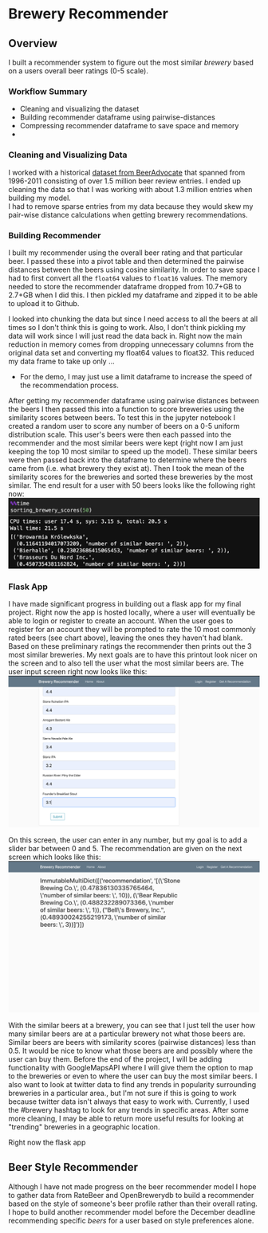 # Brewery Recommender

## Overview
I built a recommender system to figure out the most similar <em>brewery</em> based on a users overall beer ratings (0-5 scale).

### Workflow Summary
- Cleaning and visualizing the dataset
- Building recommender dataframe using pairwise-distances
- Compressing recommender dataframe to save space and memory
-

### Cleaning and Visualizing Data
I worked with a historical [dataset from BeerAdvocate](https://www.kaggle.com/rdoume/beerreviews) that spanned from 1996-2011 consisting of over 1.5 million beer review entries. I ended up cleaning the data so that I was working with about 1.3 million entries when building my model.
<br>
I had to remove sparse entries from my data because they would skew my pair-wise distance calculations when getting brewery recommendations.

### Building Recommender
I built my recommender using the overall beer rating and that particular beer. I passed these into a pivot table and then determined the pairwise distances between the beers using cosine similarity. In order to save space I had to first convert all the `float64` values to `float16` values. The memory needed to store the recommender dataframe dropped from 10.7+GB to 2.7+GB when I did this. I then pickled my dataframe and zipped it to be able to upload it to Github.

I looked into chunking the data but since I need access to all the beers at all times so I don't think this is going to work. Also, I don't think pickling my data will work since I will just read the data back in. Right now the main reduction in memory comes from dropping unnecessary columns from the original data set and converting my float64 values to float32. This reduced my data frame to take up only ...

- For the demo, I may just use a limit dataframe to increase the speed of the recommendation process.

After getting my recommender dataframe using pairwise distances between the beers I then passed this into a function to score breweries using the similarity scores between beers. To test this in the jupyter notebook I created a random user to score any number of beers on a 0-5 uniform distribution scale. This user's beers were then each passed into the recommender and the most similar beers were kept (right now I am just keeping the top 10 most similar to speed up the model). These similar beers were then passed back into the dataframe to determine where the beers came from (i.e. what brewery they exist at). Then I took the mean of the similarity scores for the breweries and sorted these breweries by the most similar. The end result for a user with 50 beers looks like the following right now:
![](images/50_beer_recommender.png)

### Flask App
I have made significant progress in building out a flask app for my final project. Right now the app is hosted locally, where a user will eventually be able to login or register to create an account. When the user goes to register for an account they will be prompted to rate the 10 most commonly rated beers (see chart above), leaving the ones they haven't had blank. Based on these preliminary ratings the recommender then prints out the 3 most similar breweries. My next goals are to have this printout look nicer on the screen and to also tell the user what the most similar beers are. The user input screen right now looks like this:
![](images/user_ratings.png)

On this screen, the user can enter in any number, but my goal is to add a slider bar between 0 and 5. The recommendation are given on the next screen which looks like this:
![](images/recommendations.png)

With the similar beers at a brewery, you can see that I just tell the user how many similar beers are at a particular brewery not what those beers are. Similar beers are beers with similarity scores (pairwise distances) less than 0.5. It would be nice to know what those beers are and possibly where the user can buy them. Before the end of the project, I will be adding functionality with GoogleMapsAPI where I will give them the option to map to the breweries or even to where the user can buy the most similar beers. I also want to look at twitter data to find any trends in popularity surrounding breweries in a particular area., but I'm not sure if this is going to work because twitter data isn't always that easy to work with. Currently, I used the #brewery hashtag to look for any trends in specific areas. After some more cleaning, I may be able to return more useful results for looking at "trending" breweries in a geographic location.

Right now the flask app

## Beer Style Recommender
Although I have not made progress on the beer recommender model I hope to gather data from RateBeer and OpenBrewerydb to build a recommender based on the style of someone's beer profile rather than their overall rating. I hope to build another recommender model before the December deadline recommending specific <em>beers</em> for a user based on style preferences alone.
